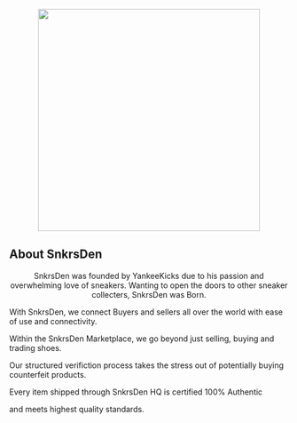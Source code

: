 <p align="center"><img src="https://top770.snkrsden.com/images/snkrs-logo-blacks.png" width="400"></p>

## About SnkrsDen
<p align="center">
SnkrsDen was founded by YankeeKicks due to his passion and overwhelming love of sneakers. Wanting to open the doors to other sneaker
collecters, SnkrsDen was Born.
</p>
<p>
With SnkrsDen, we connect Buyers and sellers all over the world with ease of use and connectivity.

Within the SnkrsDen Marketplace, we go beyond just selling, buying and trading shoes.

Our structured verifiction process takes the stress out of potentially buying counterfeit products.

Every item shipped through SnkrsDen HQ is certified 100% Authentic

and meets highest quality standards.
</p>
